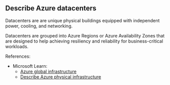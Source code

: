 ## Describe Azure datacenters

Datacenters are are unique physical buildings equipped with independent power, cooling, and networking.

Datacenters are grouped into Azure Regions or Azure Availability Zones that are designed to help achieving resiliency and reliability for business-critical workloads.

References:

* Microsoft Learn: 
    * [Azure global infrastructure](https://azure.microsoft.com/en-ca/explore/global-infrastructure)
    * [Describe Azure physical infrastructure](https://learn.microsoft.com/en-us/training/modules/describe-core-architectural-components-of-azure/5-describe-azure-physical-infrastructure)
